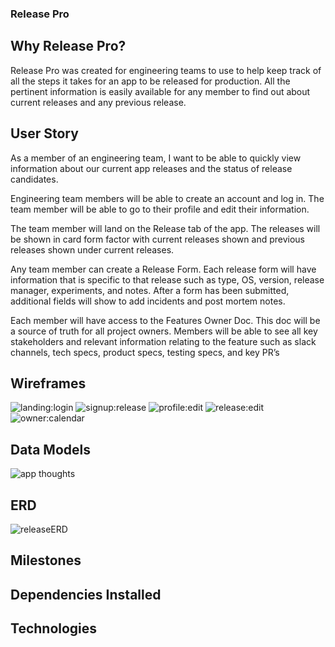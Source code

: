 ### Release Pro

## Why Release Pro?
Release Pro was created for engineering teams to use to help keep track of all the steps it takes for an app to be released for production. All the pertinent information is easily available for any member to find out about current releases and any previous release.

## User Story
As a member of an engineering team, I want to be able to quickly view information about our current app releases and the status of release candidates.

Engineering team members will be able to create an account and log in. The team member will be able to go to their profile and edit their information. 

The team member will land on the Release tab of the app. The releases will be shown in card form factor with current releases shown and previous releases shown under current releases.

Any team member can create a Release Form. Each release form will have information that is specific to that release such as type, OS, version, release manager, experiments, and notes. After a form has been submitted, additional fields will show to add incidents and post mortem notes.

Each member will have access to the Features Owner Doc. This doc will be a source of truth for all project owners. Members will be able to see all key stakeholders and relevant information relating to the feature such as slack channels, tech specs, product specs, testing specs, and key PR’s

## Wireframes
![landing:login](https://user-images.githubusercontent.com/8944581/76157162-0a3a5500-60ba-11ea-9d2b-e57356a6dc5b.JPG)
![signup:release](https://user-images.githubusercontent.com/8944581/76157163-0d354580-60ba-11ea-9f9a-59c598031fe5.JPG)
![profile:edit](https://user-images.githubusercontent.com/8944581/76157164-0dcddc00-60ba-11ea-81c4-55aef35e003f.JPG)
![release:edit](https://user-images.githubusercontent.com/8944581/76157166-0e667280-60ba-11ea-9c7e-0ca7c7c34767.JPG)
![owner:calendar](https://user-images.githubusercontent.com/8944581/76157167-0eff0900-60ba-11ea-997d-75e8f45a2824.JPG)

## Data Models
![app thoughts](https://user-images.githubusercontent.com/8944581/76157156-f8f14880-60b9-11ea-8eb8-a363eb0c7f70.JPG)

## ERD
![releaseERD](https://user-images.githubusercontent.com/8944581/76157141-bc255180-60b9-11ea-94fb-9a618d04dc74.JPG)

## Milestones

## Dependencies Installed

## Technologies